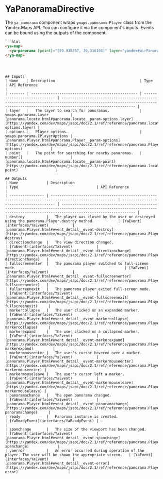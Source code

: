# YaPanoramaDirective


The `ya-panorama` component wraps `ymaps.panorama.Player` class from the Yandex.Maps API.
You can configure it via the component's inputs.
Events can be bound using the outputs of the component.

```html
```html
<ya-map>
  <ya-panorama [point]="[59.938557, 30.316198]" layer="yandex#airPanorama"></ya-panorama>
</ya-map>
```
```



## Inputs
| Name    | Description                                       | Type                          | API Reference                                                                                                                                                                  |
| ------- | ------------------------------------------------- | ----------------------------- | ------------------------------------------------------------------------------------------------------------------------------------------------------------------------------ |
| layer   |   The layer to search for panoramas.              | ymaps.panorama.Layer          | [panorama.locate.html#panorama.locate__param-options.layer](https://yandex.com/dev/maps/jsapi/doc/2.1/ref/reference/panorama.locate.html#panorama.locate__param-options.layer) |
| options |   Player options.                                 | ymaps.panorama.IPlayerOptions | [panorama.Player.html#panorama.Player__param-options](https://yandex.com/dev/maps/jsapi/doc/2.1/ref/reference/panorama.Player.html#panorama.Player__param-options)             |
| point   |   The point for searching for nearby panoramas.   | number[]                      | [panorama.locate.html#panorama.locate__param-point](https://yandex.com/dev/maps/jsapi/doc/2.1/ref/reference/panorama.locate.html#panorama.locate__param-point)                 |

## Outputs
| Name             | Description                                                                                          | Type                                    | API Reference                                                                                                                                                                  |
| ---------------- | ---------------------------------------------------------------------------------------------------- | --------------------------------------- | ------------------------------------------------------------------------------------------------------------------------------------------------------------------------------ |
| destroy          |   The player was closed by the user or destroyed using the panorama.Player.destroy method.           | [YaEvent](interfaces/YaEvent)           | [panorama.Player.html#event_detail__event-destroy](https://yandex.com/dev/maps/jsapi/doc/2.1/ref/reference/panorama.Player.html#event_detail__event-destroy)                   |
| directionchange  |   The view direction changed.                                                                        | [YaEvent](interfaces/YaEvent)           | [panorama.Player.html#event_detail__event-directionchange](https://yandex.com/dev/maps/jsapi/doc/2.1/ref/reference/panorama.Player.html#event_detail__event-directionchange)   |
| fullscreenenter  |   The panorama player switched to full-screen mode.                                                  | [YaEvent](interfaces/YaEvent)           | [panorama.Player.html#event_detail__event-fullscreenenter](https://yandex.com/dev/maps/jsapi/doc/2.1/ref/reference/panorama.Player.html#event_detail__event-fullscreenenter)   |
| fullscreenexit   |   The panorama player exited full-screen mode.                                                       | [YaEvent](interfaces/YaEvent)           | [panorama.Player.html#event_detail__event-fullscreenexit](https://yandex.com/dev/maps/jsapi/doc/2.1/ref/reference/panorama.Player.html#event_detail__event-fullscreenexit)     |
| markercollapse   |   The user clicked on an expanded marker.                                                            | [YaEvent](interfaces/YaEvent)           | [panorama.Player.html#event_detail__event-markercollapse](https://yandex.com/dev/maps/jsapi/doc/2.1/ref/reference/panorama.Player.html#event_detail__event-markercollapse)     |
| markerexpand     |   The user clicked on a collapsed marker.                                                            | [YaEvent](interfaces/YaEvent)           | [panorama.Player.html#event_detail__event-markerexpand](https://yandex.com/dev/maps/jsapi/doc/2.1/ref/reference/panorama.Player.html#event_detail__event-markerexpand)         |
| markermouseenter |   The user's cursor hovered over a marker.                                                           | [YaEvent](interfaces/YaEvent)           | [panorama.Player.html#event_detail__event-markermouseenter](https://yandex.com/dev/maps/jsapi/doc/2.1/ref/reference/panorama.Player.html#event_detail__event-markermouseenter) |
| markermouseleave |   The user's cursor left a marker.                                                                   | [YaEvent](interfaces/YaEvent)           | [panorama.Player.html#event_detail__event-markermouseleave](https://yandex.com/dev/maps/jsapi/doc/2.1/ref/reference/panorama.Player.html#event_detail__event-markermouseleave) |
| panoramachange   |   The open panorama changed.                                                                         | [YaEvent](interfaces/YaEvent)           | [panorama.Player.html#event_detail__event-panoramachange](https://yandex.com/dev/maps/jsapi/doc/2.1/ref/reference/panorama.Player.html#event_detail__event-panoramachange)     |
| ready            |   Panorama instance is created.                                                                      | [YaReadyEvent](interfaces/YaReadyEvent) | —                                                                                                                                                                              |
| spanchange       |   The size of the viewport has been changed.                                                         | [YaEvent](interfaces/YaEvent)           | [panorama.Player.html#event_detail__event-spanchange](https://yandex.com/dev/maps/jsapi/doc/2.1/ref/reference/panorama.Player.html#event_detail__event-spanchange)             |
| yaerror          |   An error occurred during operation of the player. The user will be shown the appropriate screen.   | [YaEvent](interfaces/YaEvent)           | [panorama.Player.html#event_detail__event-error](https://yandex.com/dev/maps/jsapi/doc/2.1/ref/reference/panorama.Player.html#event_detail__event-error)                       |